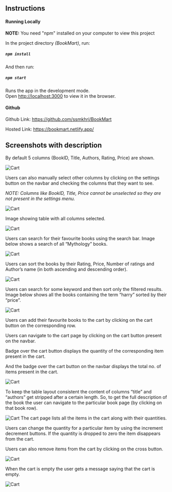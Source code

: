 ## Instructions

#### Running Locally

**NOTE:** You need "npm" installed on your computer to view this project

In the project directory _(BookMart)_, run:

##### `npm install`

And then run:

##### `npm start`

Runs the app in the development mode.\
Open [http://localhost:3000](http://localhost:3000) to view it in the browser.

#### Github

Github Link: https://github.com/ssmkhrj/BookMart

Hosted Link: https://bookmart.netlify.app/

## Screenshots with description

By default 5 columns (BookID, Title, Authors, Rating, Price) are shown.

![Cart](./src/readme-images/Home.png)

Users can also manually select other columns by clicking on the settings button on the navbar and checking the columns that they want to see.

_NOTE: Columns like BookID, Title, Price cannot be unselected so they are not present in the settings menu._

![Cart](./src/readme-images/Settings.png)

Image showing table with all columns selected.

![Cart](./src/readme-images/All_Columns.png)

Users can search for their favourite books using the search bar.
Image below shows a search of all “Mythology” books.

![Cart](./src/readme-images/Search_Mythology_Books.png)

Users can sort the books by their Rating, Price, Number of ratings and Author’s name (in both ascending and descending order).

![Cart](./src/readme-images/Sorted_By_Price_Desc.png)

Users can search for some keyword and then sort only the filtered results.
Image below shows all the books containing the term “harry” sorted by their “price”.

![Cart](./src/readme-images/Search_and_Sort.png)

Users can add their favourite books to the cart by clicking on the cart button on the corresponding row.

Users can navigate to the cart page by clicking on the cart button present on the navbar.

Badge over the cart button displays the quantity of the corresponding item present in the cart.

And the badge over the cart button on the navbar displays the total no. of items present in the cart.

![Cart](./src/readme-images/Badges.png)

To keep the table layout consistent the content of columns “title” and “authors” get stripped after a certain length. So, to get the full description of the book the user can navigate to the particular book page (by clicking on that book row).

![Cart](./src/readme-images/Book_Description.png)
The cart page lists all the items in the cart along with their quantities.

Users can change the quantity for a particular item by using the increment decrement buttons. If the quantity is dropped to zero the item disappears from the cart.

Users can also remove items from the cart by clicking on the cross button.

![Cart](./src/readme-images/Cart.png)

When the cart is empty the user gets a message saying that the cart is empty.

![Cart](./src/readme-images/Empty_Cart.png)
